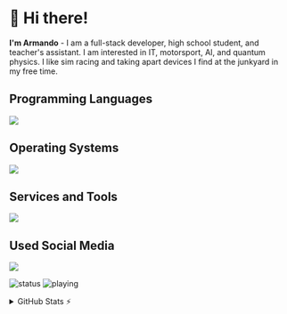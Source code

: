 # 👋 Hi there!

**I'm Armando** - I am a full-stack developer, high school student, and teacher's assistant. I am interested in IT, motorsport, AI, and quantum physics. I like sim racing and taking apart devices I find at the junkyard in my free time.

## Programming Languages
<img src="https://skillicons.dev/icons?i=nim,html,css,python,js,c,cs,java,bash,powershell" />

## Operating Systems
<img src="https://skillicons.dev/icons?i=linux,arch,ubuntu,windows,debian,apple,redhat,mint,kali," />

## Services and Tools
<img src="https://skillicons.dev/icons?i=cloudflare,docker,aws,azure,git,vim,visualstudio,vscode,atom,pnpm,godot,eclipse,bootstrap,arduino" />

## Used Social Media
<img src="https://skillicons.dev/icons?i=discord,github,instagram,twitter" />

![status](https://api.statusbadges.me/badge/status/825803913462284328)
![playing](https://api.statusbadges.me/badge/playing/825803913462284328)

<details>
  <summary>GitHub Stats ⚡</summary>
  
  <a href="#">![Github stats](https://github-readme-stats.vercel.app/api?username=xytrux&theme=blueberry&count_private=true&hide_border=true&line_height=20)</a>
  <a href="#">![Top Langs](https://github-readme-stats.vercel.app/api/top-langs/?username=xytrux&layout=compact&theme=blueberry&count_private=true&hide_border=true&hide=batchfile)</a>
</details>

